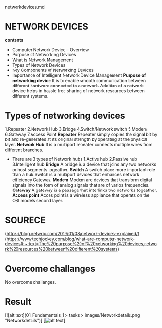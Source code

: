 networkdevices.md
# NETWORK DEVICES
**contents**	
* Computer Network Device – Overview
* Purpose of Networking Devices
* What is Network Management
* Types of Network Devices
* Key Components of Networking Devices
* Importance of Intelligent Network Device Management
**Purpose of networking device**
 It is to enable smooth communication between different hardware connected to a network. Addition of a network device helps in hassle free sharing of network resources between different systems.
 # Types of networking devices
1.Repeater
2.Network Hub
3.Bridge
4.Switch/Network switch
5.Modem
6.Gateway
7.Access Point
**Repeater**
Repeater simply copies the signal bit by bit and re-generates at its original strength by operating at the physical layer.
**Network Hub**
It is a multiport repeater connects multiple wires from different branches.
* There are 3 types of Network hubs
1.Active hub
2.Passive hub
3.Intelligent hub
**Bridge**
A bridge is a device  that joins any two networks or host segments togeather.
**Switch**
A switch place more important role than a hub.Switch is a multiport devices that enhances network efficiency Gateway.
**Modem**
Modem are devices that transform digital signals into the form of analog signals that are of varios frequencies.
**Gateway**
A gateway is a passage that interlinks two networks togeather.
**Access point**
Acces point is a wireless appliance that operats on the OSI models second layer.
# SOURECE
(https://blog.netwrix.com/2019/01/08/network-devices-explained/)
(https://www.techjockey.com/blog/what-are-computer-network-devices#:~:text=The%20purpose%20of%20networking%20devices,network%20resources%20between%20different%20systems)

# Overcome challanges
No overcome challanges.
# Result
[![alt text](01_Fundamentals_1 > tasks > images/Networkdetails.png "Networkdetails")]
[![alt text](images/Dhcpconfi.png "Dhcpconfi")]

